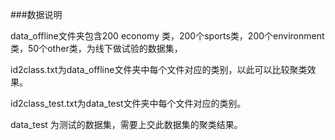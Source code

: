 ###数据说明

data_offline文件夹包含200 economy 类，200个sports类，200个environment类，50个other类，为线下做试验的数据集，

id2class.txt为data_offline文件夹中每个文件对应的类别，以此可以比较聚类效果。

id2class_test.txt为data_test文件夹中每个文件对应的类别。

data_test 为测试的数据集，需要上交此数据集的聚类结果。

